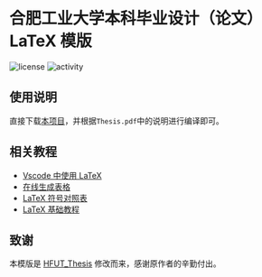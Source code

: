 # 合肥工业大学本科毕业设计（论文）LaTeX 模版

![license](https://img.shields.io/github/license/shinyypig/HFUT-Thesis)
![activity](https://img.shields.io/github/last-commit/shinyypig/HFUT-Thesis)

## 使用说明

直接下载[本项目](https://github.com/shinyypig/HFUT-Thesis/archive/refs/heads/main.zip)，并根据`Thesis.pdf`中的说明进行编译即可。

## 相关教程

-   [Vscode 中使用 LaTeX](https://github.com/shinyypig/latex-vscode-config)
-   [在线生成表格](https://www.tablesgenerator.com)
-   [LaTeX 符号对照表](https://github.com/mk43/BlogResource/blob/master/LaTex/LATEX数学符号表.pdf)
-   [LaTeX 基础教程](https://zilutian.github.io/latex-tutorial-chinese/)

## 致谢

本模版是 [HFUT_Thesis](https://github.com/netcan/HFUT_Thesis) 修改而来，感谢原作者的辛勤付出。
